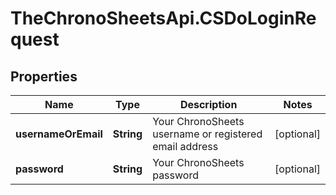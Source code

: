 # TheChronoSheetsApi.CSDoLoginRequest

## Properties
Name | Type | Description | Notes
------------ | ------------- | ------------- | -------------
**usernameOrEmail** | **String** | Your ChronoSheets username or registered email address | [optional] 
**password** | **String** | Your ChronoSheets password | [optional] 


